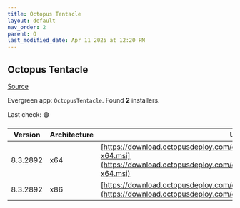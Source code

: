```yaml
---
title: Octopus Tentacle
layout: default
nav_order: 2
parent: O
last_modified_date: Apr 11 2025 at 12:20 PM
---
```


## Octopus Tentacle

[Source](https://octopus.com/)

Evergreen app: `OctopusTentacle`. Found **2** installers.

Last check: 🟢

| Version  | Architecture | URI                                                                                                                                                          |
| -------- | ------------ | ------------------------------------------------------------------------------------------------------------------------------------------------------------ |
| 8.3.2892 | x64          | [https://download.octopusdeploy.com/octopus/Octopus.Tentacle.8.3.2892-x64.msi](https://download.octopusdeploy.com/octopus/Octopus.Tentacle.8.3.2892-x64.msi) |
| 8.3.2892 | x86          | [https://download.octopusdeploy.com/octopus/Octopus.Tentacle.8.3.2892.msi](https://download.octopusdeploy.com/octopus/Octopus.Tentacle.8.3.2892.msi)         |
